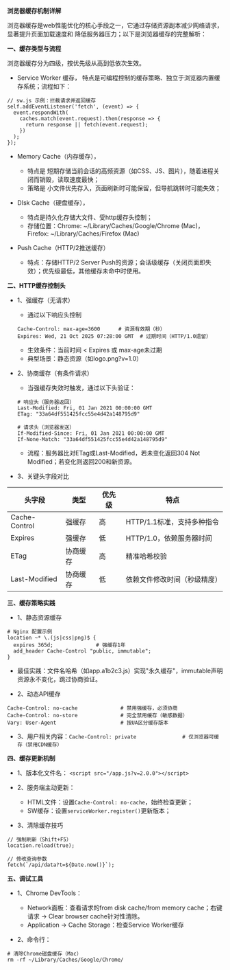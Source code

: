 **浏览器缓存机制详解**

浏览器缓存是web性能优化的核心手段之一，它通过存储资源副本减少网络请求，显著提升页面加载速度和 降低服务器压力；以下是浏览器缓存的完整解析：

**一、缓存类型与流程**

浏览器缓存分为四级，按优先级从高到低依次生效。
- Service Worker 缓存， 特点是可编程控制的缓存策略、独立于浏览器内置缓存系统；流程如下：
```
// sw.js 示例：拦截请求并返回缓存
self.addEventListener('fetch', (event) => {
  event.respondWith(
    caches.match(event.request).then(response => {
      return response || fetch(event.request);
    })
  );
});
```
- Memory Cache（内存缓存），
   - 特点是 短期存储当前会话的高频资源（如CSS、JS、图片），随着进程关闭而销毁，读取速度最快；
   - 策略是 小文件优先存入，页面刷新时可能保留，但导航跳转时可能失效；
- DIsk Cache（硬盘缓存），
   - 特点是持久化存储大文件、受http缓存头控制；
   - 存储位置：Chrome: ~/Library/Caches/Google/Chrome (Mac)，Firefox: ~/Library/Caches/Firefox (Mac)
 
- Push Cache（HTTP/2推送缓存）
   - 特点：存储HTTP/2 Server Push的资源；会话级缓存（关闭页面即失效）；优先级最低，其他缓存未命中时使用。
 
**二、HTTP缓存控制头**
- 1、强缓存（无请求）
   - 通过以下响应头控制
    ```
    Cache-Control: max-age=3600      # 资源有效期（秒）
    Expires: Wed, 21 Oct 2025 07:28:00 GMT  # 过期时间（HTTP/1.0遗留）
    ```
   - 生效条件：当前时间 < Expires 或 max-age未过期
   - 典型场景：静态资源（如logo.png?v=1.0）
 
- 2、协商缓存（有条件请求）
   - 当强缓存失效时触发，通过以下头验证：
    ```
    # 响应头（服务器返回）
    Last-Modified: Fri, 01 Jan 2021 00:00:00 GMT
    ETag: "33a64df551425fcc55e4d42a148795d9"
    
    # 请求头（浏览器发送）
    If-Modified-Since: Fri, 01 Jan 2021 00:00:00 GMT
    If-None-Match: "33a64df551425fcc55e4d42a148795d9"
    ```
   - 流程：服务器比对ETag或Last-Modified，若未变化返回304 Not Modified；若变化则返回200和新资源。
 
- 3、关键头字段对比

| 头字段	| 类型	| 优先级	| 特点
|---------|-------|---------|------
| Cache-Control	| 强缓存	| 高	| HTTP/1.1标准，支持多种指令
| Expires	| 强缓存	| 低	| HTTP/1.0，依赖服务器时间
| ETag	| 协商缓存	| 高	| 精准哈希校验
| Last-Modified	| 协商缓存	| 低	| 依赖文件修改时间（秒级精度）

**三、缓存策略实践**
- 1、静态资源缓存
```
# Nginx 配置示例
location ~* \.(js|css|png)$ {
  expires 365d;              # 强缓存1年
  add_header Cache-Control "public, immutable";
}
```
   - 最佳实践：文件名哈希（如app.a1b2c3.js）实现"永久缓存"，immutable声明资源永不变化，跳过协商验证。

- 2、动态API缓存
```
Cache-Control: no-cache              # 禁用强缓存，必须协商
Cache-Control: no-store              # 完全禁用缓存（敏感数据）
Vary: User-Agent                     # 按UA区分缓存版本
```
- 3、用户相关内容：`Cache-Control: private               # 仅浏览器可缓存（禁用CDN缓存）`

**四、缓存更新机制**
- 1、版本化文件名： `<script src="/app.js?v=2.0.0"></script>`
- 2、服务端主动更新：
   - HTML文件：设置`Cache-Control: no-cache`，始终检查更新；
   - SW缓存：设置`serviceWorker.register()`更新版本；
 
- 3、清除缓存技巧
```
// 强制刷新（Shift+F5）
location.reload(true);

// 修改查询参数
fetch(`/api/data?t=${Date.now()}`);
```

**五、调试工具**
- 1、Chrome DevTools：
   - Network面板：查看请求的from disk cache/from memory cache；右键请求 → Clear browser cache针对性清除。
   - Application → Cache Storage：检查Service Worker缓存
 
- 2、命令行：
```
# 清除Chrome磁盘缓存（Mac）
rm -rf ~/Library/Caches/Google/Chrome/
```






